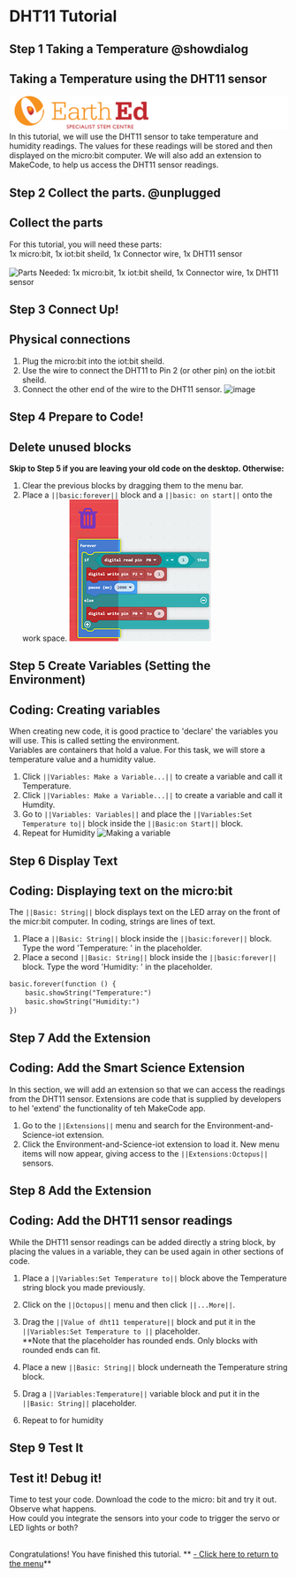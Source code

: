 # DHT11 Tutorial

<!---------------------------------------------------------------
------------------------- DHT11 TUTORIAL-------------------------
----------------------------------------------------------------->

## Step 1 Taking a Temperature @showdialog
Taking a Temperature using the DHT11 sensor
-------------------------------------------

![](https://raw.githubusercontent.com/EarthEdSTEM/earthed-iot-programs-tutorials/master/Images/EarthEd_Horizontal_Logo.png)
In this tutorial, we will use the DHT11 sensor to take temperature and humidity readings. The values for these readings will be stored and then displayed on the micro:bit computer. We will also add an extension to MakeCode, to help us access the DHT11 sensor readings.

## Step 2 Collect the parts. @unplugged
Collect the parts
-----------------
For this tutorial, you will need these parts:<br>
1x micro:bit, 1x iot:bit sheild, 1x Connector wire, 1x DHT11 sensor<br><br>
![Parts Needed: 1x micro:bit, 1x iot:bit sheild, 1x Connector wire, 1x DHT11 sensor](https://raw.githubusercontent.com/EarthEdSTEM/earthed-iot-programs-tutorials/master/Images/IoT_DHT11_Parts_List.png)
<br>

## Step 3 Connect Up!
Physical connections
--------------------
1. Plug the micro:bit into the iot:bit sheild.
2. Use the wire to connect the DHT11 to Pin 2 (or other pin) on the iot:bit sheild. 
3. Connect the other end of the wire to the DHT11 sensor.
![image](https://raw.githubusercontent.com/EarthEdSTEM/earthed-iot-programs-tutorials/master/Images/IoT_DHT11_Connections.png)

## Step 4 Prepare to Code!
Delete unused blocks
--------------------
**Skip to Step 5 if you are leaving your old code on the desktop. Otherwise:**
1. Clear the previous blocks by dragging them to the menu bar.
2. Place a ``||basic:forever||`` block and a ``||basic: on start||`` onto the work space.
![Deleting code](https://raw.githubusercontent.com/EarthEdSTEM/earthed-iot-programs-tutorials/master/Images/Delete_blocks.png)

## Step 5 Create Variables (Setting the Environment)
Coding: Creating variables
--------------------------
When creating new code, it is good practice to 'declare' the variables you will use. This is called setting the environment.<br> Variables are containers that hold a value. For this task, we will store a temperature value and a humidity value.
1. Click ``||Variables: Make a Variable...||`` to create a variable and call it Temperature.
2. Click ``||Variables: Make a Variable...||`` to create a variable and call it Humdity.
3. Go to ``||Variables: Variables||`` and place the ``||Variables:Set Temperature to||`` block inside the ``||Basic:on Start||`` block.
4. Repeat for Humidity
![Making a variable](https://raw.githubusercontent.com/EarthEdSTEM/earthed-iot-programs-tutorials/master/Images/Create_Variable.png)

## Step 6 Display Text
Coding: Displaying text on the micro:bit
----------------------------------------
The ``||Basic: String||`` block displays text on the LED array on the front of the micr:bit computer. In coding, strings are lines of text. 
1. Place a ``||Basic: String||`` block inside the ``||basic:forever||`` block. Type the word 'Temperature: ' in the placeholder.
2. Place a second ``||Basic: String||`` block inside the ``||basic:forever||`` block. Type the word 'Humidity: ' in the placeholder.

```blocks
basic.forever(function () {
    basic.showString("Temperature:")
    basic.showString("Humidity:")
})
```

## Step 7 Add the Extension
Coding: Add the Smart Science Extension
----------------------------------------
In this section, we will add an extension so that we can access the readings from the DHT11 sensor. Extensions are code that is supplied by developers to hel 'extend' the functionality of teh MakeCode app.
1. Go to the ``||Extensions||`` menu and search for the Environment-and-Science-iot extension. 
2. Click the Environment-and-Science-iot extension to load it. New menu items will now appear, giving access to the ``||Extensions:Octopus||`` sensors.

## Step 8 Add the Extension
Coding: Add the DHT11 sensor readings
-------------------------------------
While the DHT11 sensor readings can be added directly a string block, by placing the values in a variable, they can be used again in other sections of code.
1. Place a ``||Variables:Set Temperature to||`` block above the Temperature string block you made previously.
2. Click on the ``||Octopus||`` menu and then click ``||...More||``.
3. Drag the ``||Value of dht11 temperature||`` block and put it in the ``||Variables:Set Temperature to ||`` placeholder.
<br>**Note that the placeholder has rounded ends. Only blocks with rounded ends can fit.

4. Place a new ``||Basic: String||`` block underneath the Temperature string block.
5. Drag a ``||Variables:Temperature||`` variable block and put it in the ``||Basic: String||`` placeholder.
6. Repeat to for humidity

## Step 9 Test It
Test it! Debug it!
------------------
Time to test your code. Download the code to the micro: bit and try it out. Observe what happens.<br>
How could you integrate the sensors into your code to trigger the servo or LED lights or both?<br><br>

Congratulations! You have finished this tutorial.
** [- Click here to return to the menu](https://makecode.microbit.org/#tutorial:github:earthedstem/earthed-iot-programs-tutorials/README)**<br>

<script src="https://makecode.com/gh-pages-embed.js" > </script><script>makeCodeRender("{{ site.makecode.home_url }}", "{{ site.github.owner_name }}/{ { site.github.repository_name } } ");</script>
